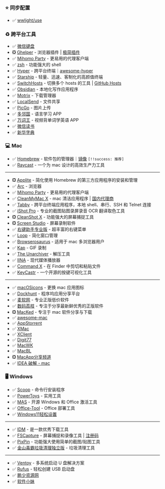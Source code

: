 ### ⭐ 同步配置

- ✅ [wwlight/use](https://github.com/wwlight/use)

### ♻️ 跨平台工具

- ✅ [微信键盘](https://z.weixin.qq.com/)
- ❎️ [Ghelper](https://ghelper.net/) - 浏览器插件 | [极简插件](https://chrome.zzzmh.cn/)
- ✅ [Mihomo Party](https://github.com/mihomo-party-org/mihomo-party) - 更易用的代理客户端
- ✅ [zsh](https://www.zsh.org/) - 功能强大的 shell
- ✅️ [Hyper](https://hyper.is/) - 跨平台终端｜[awesome-hyper](https://github.com/bnb/awesome-hyper)
- ✅ [Starship](https://starship.rs/zh-CN/) - 轻量、迅速、客制化的高颜值终端
- ✅ [SwitchHosts](https://switchhosts.vercel.app/zh) - 切换多个 hosts 的工具 | [GitHub Hosts](https://ineo6.github.io/hosts/)
- ✅ [Obsidian](https://obsidian.md/) - 本地化写作应用程序
- ✅ [Motrix](https://motrix.app/) - 下载管理器
- ✅ [LocalSend](https://localsend.org/) - 文件共享
- ✅ [PicGo](https://molunerfinn.com/PicGo/) - 图片上传
- ✅ [多邻国](https://apps.apple.com/cn/app/%E5%A4%9A%E9%82%BB%E5%9B%BDduolingo%E8%8B%B1%E8%AF%AD%E6%97%A5%E8%AF%AD%E6%B3%95%E8%AF%AD/id570060128) - 语言学习 APP
- ✅ [万词王](https://apps.apple.com/cn/app/%E4%B8%87%E8%AF%8D%E7%8E%8B-%E8%A7%86%E9%A2%91%E8%83%8C%E5%8D%95%E8%AF%8D%E5%AD%A6%E8%8B%B1%E8%AF%AD%E5%BF%85%E5%A4%87app/id1464643633) - 视频背单词学英语 APP
- ✅ [微信读书](https://apps.apple.com/us/app/%E5%BE%AE%E4%BF%A1%E8%AF%BB%E4%B9%A6/id952059546)
- ✅ [新华字典](https://apps.apple.com/cn/app/%E6%96%B0%E5%8D%8E%E5%AD%97%E5%85%B8-%E6%96%B0%E4%B8%AD%E5%9B%BD%E9%A2%87%E5%85%B7%E5%BD%B1%E5%93%8D%E5%8A%9B%E7%9A%84%E7%8E%B0%E4%BB%A3%E6%B1%89%E8%AF%AD%E5%AD%97%E5%85%B8/id1197209563)

### 💻 Mac

- ✅ [Homebrew](https://brew.sh/) - 软件包的管理器｜[镜像](https://gitee.com/cunkai/HomebrewCN) `[!!success: 推荐]`
- ✅ [Raycast](https://www.raycast.com/) - 一个为 mac 设计的高效生产力工具

---

- ️❎️ [Applite](https://aerolite.dev/applite/index.html) - 简化使用 Homebrew 的第三方应用程序的安装和管理
- ✅ [Arc](https://arc.net/) - 浏览器
- ✅ [Mihomo Party](https://github.com/mihomo-party-org/mihomo-party) - 更易用的代理客户端
- ✅ [CleanMyMac X](https://cleanmymac.com/) - mac 清洁应用程序 | [国内代理商](https://www.mycleanmymac.com/triallp.html?utm_medium=wm&utm_source=wm.makeding.com&utm_content=buy_cmmx493_buy&utm_campaign=LM&utm_term=Janetwo&wm_cs_key=0db9266c-0b3f-4808-b176-99c97c3319fc)
- ✅ [Tabby](https://tabby.sh/) - 跨平台终端应用程序，本地 shell、串行、SSH 和 Telnet 连接
- ✅ [iShot Pro](https://apps.apple.com/cn/app/ishot-pro-%E4%B8%93%E4%B8%9A%E7%9A%84%E6%88%AA%E5%9B%BE%E8%B4%B4%E5%9B%BE%E5%BD%95%E5%B1%8F%E5%BD%95%E9%9F%B3ocr%E7%BF%BB%E8%AF%91%E5%8F%96%E8%89%B2%E5%B7%A5%E5%85%B7/id1611347086?mt=12) - 专业的截图贴图录屏录音 OCR 翻译取色工具
- ❎️ [CleanShot X](https://cleanshot.com/) - 功能强大的屏幕捕捉工具
- ❎️ [Screen Studio](https://screen.studio/) - 屏幕录制软件
- ✅ [右键助手专业版](https://apps.apple.com/cn/app/%E5%8F%B3%E9%94%AE%E5%8A%A9%E6%89%8B%E4%B8%93%E4%B8%9A%E7%89%88/id1555844307?mt=12) - 超丰富的右键菜单
- ✅ [Loop](https://github.com/MrKai77/Loop) - 简化窗口管理
- ✅ [Browserosaurus](https://browserosaurus.com/) - 适用于 mac 多浏览器用户
- ✅ [Kap](https://getkap.co/) - GIF 录制
- ✅ [The Unarchiver](https://theunarchiver.com/) - 解压工具
- ✅ [IINA](https://iina.io/) - 现代媒体播放器
- ✅ [Command X](https://sindresorhus.com/command-x) - 在 Finder 中剪切和粘贴文件
- ✅ [KeyCastr](https://github.com/keycastr/keycastr) - 一个开源的按键可视化工具

---

- ✅ [macOSicons](https://macosicons.com/) - 更换 mac 应用图标
- ✅ [Dockhunt](https://www.dockhunt.com/) - 程序坞应用分享平台
- ✅ [麦软网](https://www.mairuan.com/) - 专业正版低价软件
- ✅ [数码荔枝](https://lizhi.shop/) - 专注于分享最新鲜优秀的正版软件
- ❎ [MacKed](https://macked.app/) - 专注于 mac 软件分享与下载
- ✅ [awesome-mac](https://github.com/jaywcjlove/awesome-mac)
- ✅ [AppStorrent](https://appstorrent.org/)
- ✅ [XMac](https://xmac.app/)
- ✅ [XClient](https://xclient.info/)
- ✅ [Digit77](https://www.digit77.com/)
- ✅ [MacWK](https://macwk.cn/)
- ✅ [MacBL](https://www.macbl.com/)
- ❎ [MacApp分享频道](https://macapp.org.cn/)
- ✅ [IDEA 破解 - mac](https://o1h17wcfnl0.feishu.cn/docx/KwacdbYSkoOn1exdopVcADU0noa)

### 🖥️ Windows

- ✅ [Scoop](https://scoop.sh/) - 命令行安装程序
- ✅ [PowerToys](https://github.com/microsoft/PowerToys) - 实用工具
- ✅ [MAS](https://massgrave.dev/) - 开源 Windows 和 Office 激活工具
- ✅ [Office-Tool](https://github.com/YerongAI/Office-Tool) - Office 部署工具
- ✅ [Windows11轻松设置](https://www.bilibili.com/opus/904672369138729017)

---

- ✅ [IDM](https://vip.jokerps.com/?s=idm&type=post) - 是一款优秀下载工具
- ✅ [FSCapture](https://www.faststone.org/) - 屏幕捕捉和录像工具 | [注册码](https://gist.github.com/xrman/4468f545b169969466bceb694d742dad)
- ✅ [PixPin](https://pixpinapp.com/) - 功能强大使用简单的截图/贴图工具
- ✅ [金山毒霸垃圾清理独立版](https://vip.jokerps.com/6164.html) - 垃圾清理工具

---

- ✅ [Ventoy](https://www.ventoy.net/cn/index.html) - 多系统启动 U 盘解决方案
- ✅ [Rufus](https://rufus.ie/zh/) - 轻松创建 USB 启动盘
- ✅ [鹏少资源网](https://vip.jokerps.com/)
- ✅ [软件小妹](http://add.qianqian.club/)
